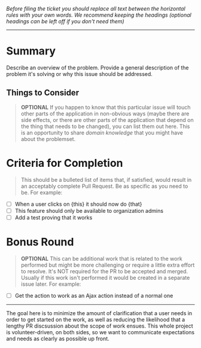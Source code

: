 *Before filing the ticket you should replace all text between the horizontal rules with your own words. We recommend keeping the headings (optional headings can be left off if you don't need them)*

--------

# Summary

Describe an overview of the problem. Provide a general description of the problem it's solving or why this issue should be addressed.

## Things to Consider
> **OPTIONAL** If you happen to know that this particular issue will touch other parts of the application in non-obvious ways (maybe there are side effects, or there are other parts of the application that depend on the thing that needs to be changed), you can list them out here. This is an opportunity to share *domain knowledge* that you might have about the problemset.

# Criteria for Completion
> This should be a bulleted list of items that, if satisfied, would result in an acceptably complete Pull Request. Be as specific as you need to be. For example:
 
 - [ ] When a user clicks on {this} it should now do {that}
 - [ ] This feature should only be available to organization admins
 - [ ] Add a test proving that it works

# Bonus Round
> **OPTIONAL** This can be additional work that is related to the work performed but might be more challenging or require a little extra effort to resolve. It's NOT required for the PR to be accepted and merged. Usually if this work isn't performed it would be created in a separate issue later. For example: 

 - [ ] Get the action to work as an Ajax action instead of a normal one

-------

The goal here is to minimize the amount of clarification that a user needs in order to get started on the work, as well as reducing the likelihood that a lengthy PR discsussion about the scope of work ensues. This whole project is volunteer-driven, on both sides, so we want to communicate expectations and needs as clearly as possible up front.

